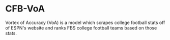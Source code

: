 # CFB-VoA
Vortex of Accuracy (VoA) is a model which scrapes college football stats off of ESPN's website and ranks FBS college football teams based on those stats.
